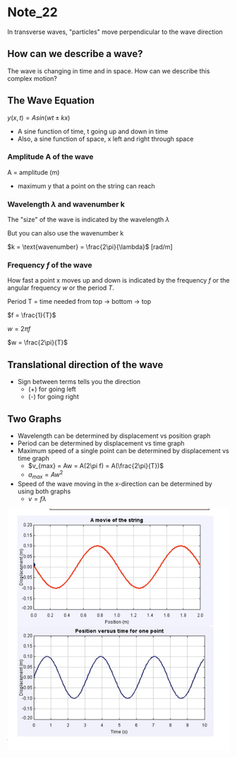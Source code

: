 # Note_22

In transverse waves, "particles" move perpendicular to the wave direction

## How can we describe a wave?

The wave is changing in time and in space. How can we describe this complex motion?

## The Wave Equation

$y(x,t) = A sin(wt\pm kx)$

* A sine function of time, t going up and down in time
* Also, a sine function of space, x left and right through space

### Amplitude A of the wave

A = amplitude (m)

- maximum y that a point on the string can reach

### Wavelength $\lambda$ and wavenumber k

The "size" of the wave is indicated by the wavelength $\lambda$ 

But you can also use the wavenumber k

$k = \text{wavenumber} = \frac{2\pi}{\lambda}$ [rad/m]

### Frequency $f$ of the wave

How fast a point x moves up and down is indicated by the frequency $f$ or the angular frequency $w$ or the period $T$.

Period T = time needed from top -> bottom -> top

$f = \frac{1}{T}$

$w = 2\pi f$

$w = \frac{2\pi}{T}$

## Translational direction of the wave

* Sign between terms tells you the direction
  * (+) for going left
  * (-) for going right

## Two Graphs

* Wavelength can be determined by displacement vs position graph
* Period can be determined by displacement vs time graph
* Maximum speed of a single point can be determined by displacement vs time graph
  * $v_{max} = Aw = A(2\pi f) = A(\frac{2\pi}{T})$
  * $a_{max} = Aw^2$
* Speed of the wave moving in the x-direction can be determined by using both graphs
  * $v = f\lambda$

<img src = "Note_22.assets/22_1.png">